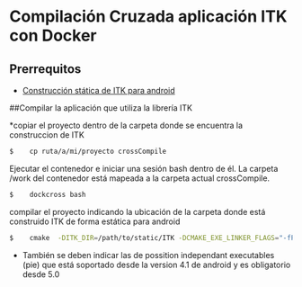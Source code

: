 # Compilación Cruzada aplicación ITK con Docker

## Prerrequitos
 * [Construcción stática de ITK para android](https://github.com/DAD-Grid/Tutorials/tree/master/Compilaci%C3%B3n%20ITK)




##Compilar la aplicación que utiliza la librería ITK

 *copiar el proyecto dentro de la carpeta donde se encuentra la construccion de ITK
```sh
$    cp ruta/a/mi/proyecto crossCompile
```

Ejecutar el contenedor e iniciar una sesión bash dentro de él. La carpeta /work del contenedor está mapeada a la carpeta actual crossCompile.

```sh
$    dockcross bash
```

compilar el proyecto indicando la ubicación de la carpeta donde está construido ITK de forma estática para android


```sh
$    cmake  -DITK_DIR=/path/to/static/ITK -DCMAKE_EXE_LINKER_FLAGS="-fPIE -pie"
```
* También se deben indicar las de possition independant executables (pie) que está soportado desde la version 4.1 de android y es obligatorio desde 5.0

